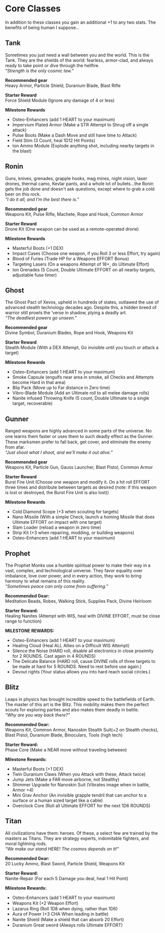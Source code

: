 # Core Classes
In addition to these classes you gain an additional +1 to any two stats. The benefits of being human I suppose...

## Tank
Sometimes you just need a wall between you and the world. This is the Tank.
They are the shields of the world: fearless, armor-clad, and always ready to take
point or dive through the hellfire.\
*“Strength is the only cosmic law.”*

**Recommended gear**\
Heavy Armor, Particle Shield, Duranium Blade, Blast Rifle

**Starter Reward**\
Force Shield Module (Ignore any damage of 4 or less)

**Milestone Rewards**
* Osteo-Enhancers (add 1 HEART to your maximum)
* Impervium Plated Armor (Make a STR Attempt to Shrug off a single attack)
* Pulse Boots (Make a Dash Move and still have time to Attack)
* Field Stim (3 Count, heal 1D12 Hit Points)
* Ion Ammo Module (Explode anything shot, including nearby targets in the blast)

## Ronin
Guns, knives, grenades, grapple hooks, mag mines, night vision, laser drones,
thermal camo, Kevlar pants, and a whole lot of bullets...the Ronin gets the job done
and doesn't ask questions, except where to grab a cold beer on this rock.\
*“I do it all, and I’m the best there is.”*

**Recommended gear**\
Weapons Kit, Pulse Rifle, Machete, Rope and Hook, Common Armor

**Starter Reward**\
Drone Kit (One weapon can be used as a remote-operated drone)

**Milestone Rewards**
* Masterful Boots (+1 DEX)
* Impact Cases (Choose one weapon, if you Roll 3 or less Effort, try again)
* Blood of Furies (Trade HP for a Weapons EFFORT Bonus)
* Targeting Lasers (On a weapons Attempt of 18+, do Ultimate Eﬀort)
* Ion Grenades (5 Count, Double Ultimate EFFORT on all nearby targets, adjustable fuse timer)

## Ghost
The Ghost Pact of Xevos, upheld in hundreds of states, outlawed the use of advanced stealth technology decades ago.
 Despite this, a hidden breed of warrior still prowls the ‘verse in shadow, plying a deadly art.\
*“The deadliest powers go unseen.”*

**Recommended gear**\
Divine Symbol, Duranium Blades, Rope and Hook, Weapons Kit

**Starter Reward**\
Stealth Module (With a DEX Attempt, Go invisible until you touch or attack a target)

**Milestone Rewards**
* Osteo-Enhancers (add 1 HEART to your maximum)
* Smoke Capsule (engulfs near area in smoke, all Checks and Attempts become Hard in that area)
* Blip Pack (Move up to Far distance in Zero time)
* Vibro-Blade Module (Add an Ultimate roll to all melee damage rolls)
* Nanite infused Throwing Knife (5 count, Double Ultimate to a single target, recoverable)

## Gunner
Ranged weapons are highly advanced in some parts of the universe. No one
learns them faster or uses them to such deadly eﬀect as the Gunner. These
marksmen prefer to fall back, get cover, and eliminate the enemy from afar.\
*“Just shoot what I shoot, and we'll make it out alive.”*

**Recommended gear**\
Weapons Kit, Particle Gun, Gauss Launcher, Blast Pistol, Common Armor

**Starter Reward**\
Burst Fire Unit (Choose one weapon and modify it. On a hit roll EFFORT
three times and distribute between targets as desired (note: if this weapon is lost
or destroyed, the Burst Fire Unit is also lost))

**Milestone Rewards**
* Cold Diamond Scope (+3 when scouting for targets)
* Nano Missile (With a simple Check, launch a homing Missile that does Ultimate EFFORT on impact with one target)
* Slam Loader (reload a weapon in zero time)
* Strip Kit (+3 when repairing, modding, or building weapons)
* Osteo-Enhancers (add 1 HEART to your maximum)

## Prophet
The Prophet Monks use a humble spiritual power to make their way in a vast, complex,
and technological universe. They favor equality over imbalance, love over power, and
in every action, they work to bring harmony to what remains of this reality.\
*“Sometimes peace can only come from suffering.”*

**Recommended Gear:**\
Meditation Beads, Robes, Walking Stick, Supplies Pack, Divine Heirloom

**Starter Reward:**\
Healing Nanites (Attempt with WIS, heal with DIVINE EFFORT, must be
close range to function)

**MILESTONE REWARDS:**
* Osteo-Enhancers (add 1 HEART to your maximum)
* Healing Cloud (Heal ALL Allies on a Difficult WIS Attempt)
* Silence the Noise (HARD roll, disable all electronics in close proximity for 2 ROUNDS. Cast again in 4 ROUNDS)
* The Delicate Balance (HARD roll, cause DIVINE rolls of three targets to be made at hard for 5 ROUNDS. Need to rest before use again.)
* Devout rights (Your status allows you into hard reach social circles.)

## Blitz
Leaps in physics has brought incredible speed to the battlefields of Earth. The master of
this art is the Blitz. This mobility makes them the perfect scouts for exploring parties
and also makes them deadly in battle.\
*“Why are you way back there?”*

**Recommended Gear:**\
Weapons Kit, Common Armor, Nanoskin Stealth Suit(+2 on Stealth checks), Blast Pistol, Duranium Blade, Binoculars, Tools (high tech)

**Starter Reward:**\
Phase Core (Make a NEAR move without traveling between)

**Milestone Rewards:**
* Masterful Boots (+1 DEX)
* Twin Duranium Claws (When you Attack with these, Attack twice)
* Jump Jets (Make a FAR move airborne, not Stealthy)
* Shimmer Upgrade for Nanoskin Suit (Vibrates image when in battle, Armor +4)
* Mini Grav Anchor (An invisible grapple tendril that can anchor to a surface or a human sized target like a cable)
* Overclock Core (Roll all Ultimate EFFORT for the next 1D6 ROUNDS)

## Titan
All civilizations have them: heroes. Of these, a select few are trained by the
masters as Titans. They are strategy experts, indomitable fighters, and moral lightning rods.\
*“We make our stand HERE! The cosmos depends on it!”*

**Recommended Gear:**\
20 Lucky Ammo, Blast Sword, Particle Shield, Weapons Kit

**Starter Reward:**\
Nanite-Repair (For each 5 Damage you deal, heal 1 Hit Point)

**Milestone Rewards:**
* Osteo-Enhancers (add 1 HEART to your maximum)
* Weapons Kit (+2 Weapon Eﬀort)
* Lazarus Ring (Roll 1D8 when dying, rather than 1D6)
* Aura of Power (+3 CHA When leading in battle)
* Nanite Shield (Make a shield that can absorb 20 Eﬀort)
* Duranium Great sword (Always rolls Ultimate EFFORT)